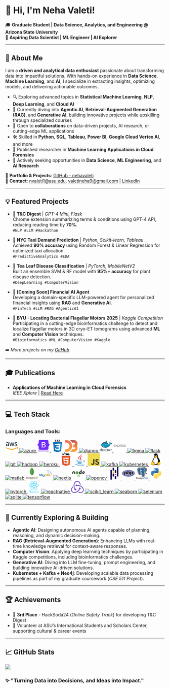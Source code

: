 # 👋 Hi, I'm Neha Valeti!

🎓 **Graduate Student | Data Science, Analytics, and Engineering @ Arizona State University**  
🤖 **Aspiring Data Scientist | ML Engineer | AI Explorer**

---

## 🚀 About Me
I am a **driven and analytical data enthusiast** passionate about transforming data into impactful solutions. With hands-on experience in **Data Science**, **Machine Learning**, and **AI**, I specialize in extracting insights, optimizing models, and delivering actionable outcomes.

- 🔍 Exploring advanced topics in **Statistical Machine Learning**, **NLP**, **Deep Learning**, and **Cloud AI**
- 🤖 Currently diving into **Agentic AI**, **Retrieval-Augmented Generation (RAG)**, and **Generative AI**, building innovative projects while upskilling through specialized courses
- 🤝 Open to **collaborations** on data-driven projects, AI research, or cutting-edge ML applications
- 🛠️ Skilled in **Python**, **SQL**, **Tableau**, **Power BI**, **Google Cloud Vertex AI**, and more
- 📝 Published researcher in **Machine Learning Applications in Cloud Forensics**  
- 🎯 Actively seeking opportunities in **Data Science**, **ML Engineering**, and **AI Research**

📂 **Portfolio & Projects**: [GitHub - nehavaleti](https://github.com/nehavaleti)  
📨 **Contact**: nvaleti1@asu.edu, valetineha9@gmail.com | [LinkedIn](https://linkedin.com/in/nehavaleti/)

---

## 💡 Featured Projects
- **🔹 T&C Digest** | *GPT-4 Mini, Flask*  
  Chrome extension summarizing terms & conditions using GPT-4 API, reducing reading time by **70%**.  
  `#NLP #LLM #Hackathon`

- **🔹 NYC Taxi Demand Prediction** | *Python, Scikit-learn, Tableau*  
  Achieved **90% accuracy** using Random Forest & Linear Regression for optimized taxi allocation.  
  `#PredictiveAnalytics #EDA`

- **🔹 Tea Leaf Disease Classification** | *PyTorch, MobileNetV2*  
  Built an ensemble SVM & RF model with **95%+ accuracy** for plant disease detection.  
  `#DeepLearning #ComputerVision`

- **🔹 [Coming Soon] Financial AI Agent**  
  Developing a domain-specific LLM-powered agent for personalized financial insights using **RAG** and **Generative AI**.  
  `#FinTech #LLM #RAG #AgenticAI`

- **🔹 BYU - Locating Bacterial Flagellar Motors 2025** | *Kaggle Competition*  
  Participating in a cutting-edge bioinformatics challenge to detect and localize flagellar motors in 3D cryo-ET tomograms using advanced **ML** and **Computer Vision** techniques.  
  `#Bioinformatics #ML #ComputerVision #Kaggle`


➡️ *More projects on my [GitHub](https://github.com/nehavaleti?tab=repositories)*

---

## 🎓 Publications
- **Applications of Machine Learning in Cloud Forensics**  
  *IEEE Xplore* | [Read Here](https://doi.org/10.1109/icscss57650.2023.10169719)

---

## 💻 Tech Stack
<h3 align="left">Languages and Tools:</h3>
<p align="left"> <a href="https://aws.amazon.com" target="_blank" rel="noreferrer"> <img src="https://raw.githubusercontent.com/devicons/devicon/master/icons/amazonwebservices/amazonwebservices-original-wordmark.svg" alt="aws" width="40" height="40"/> </a> <a href="https://azure.microsoft.com/en-in/" target="_blank" rel="noreferrer"> <img src="https://www.vectorlogo.zone/logos/microsoft_azure/microsoft_azure-icon.svg" alt="azure" width="40" height="40"/> </a> <a href="https://getbootstrap.com" target="_blank" rel="noreferrer"> <img src="https://raw.githubusercontent.com/devicons/devicon/master/icons/bootstrap/bootstrap-plain-wordmark.svg" alt="bootstrap" width="40" height="40"/> </a> <a href="https://www.w3schools.com/css/" target="_blank" rel="noreferrer"> <img src="https://raw.githubusercontent.com/devicons/devicon/master/icons/css3/css3-original-wordmark.svg" alt="css3" width="40" height="40"/> </a> <a href="https://d3js.org/" target="_blank" rel="noreferrer"> <img src="https://raw.githubusercontent.com/devicons/devicon/master/icons/d3js/d3js-original.svg" alt="d3js" width="40" height="40"/> </a> <a href="https://www.djangoproject.com/" target="_blank" rel="noreferrer"> <img src="https://cdn.worldvectorlogo.com/logos/django.svg" alt="django" width="40" height="40"/> </a> <a href="https://www.docker.com/" target="_blank" rel="noreferrer"> <img src="https://raw.githubusercontent.com/devicons/devicon/master/icons/docker/docker-original-wordmark.svg" alt="docker" width="40" height="40"/> </a> <a href="https://expressjs.com" target="_blank" rel="noreferrer"> <img src="https://raw.githubusercontent.com/devicons/devicon/master/icons/express/express-original-wordmark.svg" alt="express" width="40" height="40"/> </a> <a href="https://www.figma.com/" target="_blank" rel="noreferrer"> <img src="https://www.vectorlogo.zone/logos/figma/figma-icon.svg" alt="figma" width="40" height="40"/> </a> <a href="https://flask.palletsprojects.com/" target="_blank" rel="noreferrer"> <img src="https://www.vectorlogo.zone/logos/pocoo_flask/pocoo_flask-icon.svg" alt="flask" width="40" height="40"/> </a> <a href="https://git-scm.com/" target="_blank" rel="noreferrer"> <img src="https://www.vectorlogo.zone/logos/git-scm/git-scm-icon.svg" alt="git" width="40" height="40"/> </a> <a href="https://hadoop.apache.org/" target="_blank" rel="noreferrer"> <img src="https://www.vectorlogo.zone/logos/apache_hadoop/apache_hadoop-icon.svg" alt="hadoop" width="40" height="40"/> </a> <a href="https://heroku.com" target="_blank" rel="noreferrer"> <img src="https://www.vectorlogo.zone/logos/heroku/heroku-icon.svg" alt="heroku" width="40" height="40"/> </a> <a href="https://www.w3.org/html/" target="_blank" rel="noreferrer"> <img src="https://raw.githubusercontent.com/devicons/devicon/master/icons/html5/html5-original-wordmark.svg" alt="html5" width="40" height="40"/> </a> <a href="https://www.java.com" target="_blank" rel="noreferrer"> <img src="https://raw.githubusercontent.com/devicons/devicon/master/icons/java/java-original.svg" alt="java" width="40" height="40"/> </a> <a href="https://developer.mozilla.org/en-US/docs/Web/JavaScript" target="_blank" rel="noreferrer"> <img src="https://raw.githubusercontent.com/devicons/devicon/master/icons/javascript/javascript-original.svg" alt="javascript" width="40" height="40"/> </a> <a href="https://kafka.apache.org/" target="_blank" rel="noreferrer"> <img src="https://www.vectorlogo.zone/logos/apache_kafka/apache_kafka-icon.svg" alt="kafka" width="40" height="40"/> </a> <a href="https://kubernetes.io" target="_blank" rel="noreferrer"> <img src="https://www.vectorlogo.zone/logos/kubernetes/kubernetes-icon.svg" alt="kubernetes" width="40" height="40"/> </a> <a href="https://www.linux.org/" target="_blank" rel="noreferrer"> <img src="https://raw.githubusercontent.com/devicons/devicon/master/icons/linux/linux-original.svg" alt="linux" width="40" height="40"/> </a> <a href="https://www.mathworks.com/" target="_blank" rel="noreferrer"> <img src="https://upload.wikimedia.org/wikipedia/commons/2/21/Matlab_Logo.png" alt="matlab" width="40" height="40"/> </a> <a href="https://www.mongodb.com/" target="_blank" rel="noreferrer"> <img src="https://raw.githubusercontent.com/devicons/devicon/master/icons/mongodb/mongodb-original-wordmark.svg" alt="mongodb" width="40" height="40"/> </a> <a href="https://www.mysql.com/" target="_blank" rel="noreferrer"> <img src="https://raw.githubusercontent.com/devicons/devicon/master/icons/mysql/mysql-original-wordmark.svg" alt="mysql" width="40" height="40"/> </a> <a href="https://nextjs.org/" target="_blank" rel="noreferrer"> <img src="https://cdn.worldvectorlogo.com/logos/nextjs-2.svg" alt="nextjs" width="40" height="40"/> </a> <a href="https://nodejs.org" target="_blank" rel="noreferrer"> <img src="https://raw.githubusercontent.com/devicons/devicon/master/icons/nodejs/nodejs-original-wordmark.svg" alt="nodejs" width="40" height="40"/> </a> <a href="https://opencv.org/" target="_blank" rel="noreferrer"> <img src="https://www.vectorlogo.zone/logos/opencv/opencv-icon.svg" alt="opencv" width="40" height="40"/> </a> <a href="https://pandas.pydata.org/" target="_blank" rel="noreferrer"> <img src="https://raw.githubusercontent.com/devicons/devicon/2ae2a900d2f041da66e950e4d48052658d850630/icons/pandas/pandas-original.svg" alt="pandas" width="40" height="40"/> </a> <a href="https://www.php.net" target="_blank" rel="noreferrer"> <img src="https://raw.githubusercontent.com/devicons/devicon/master/icons/php/php-original.svg" alt="php" width="40" height="40"/> </a> <a href="https://www.postgresql.org" target="_blank" rel="noreferrer"> <img src="https://raw.githubusercontent.com/devicons/devicon/master/icons/postgresql/postgresql-original-wordmark.svg" alt="postgresql" width="40" height="40"/> </a> <a href="https://www.python.org" target="_blank" rel="noreferrer"> <img src="https://raw.githubusercontent.com/devicons/devicon/master/icons/python/python-original.svg" alt="python" width="40" height="40"/> </a> <a href="https://pytorch.org/" target="_blank" rel="noreferrer"> <img src="https://www.vectorlogo.zone/logos/pytorch/pytorch-icon.svg" alt="pytorch" width="40" height="40"/> </a> <a href="https://reactjs.org/" target="_blank" rel="noreferrer"> <img src="https://raw.githubusercontent.com/devicons/devicon/master/icons/react/react-original-wordmark.svg" alt="react" width="40" height="40"/> </a> <a href="https://reactnative.dev/" target="_blank" rel="noreferrer"> <img src="https://reactnative.dev/img/header_logo.svg" alt="reactnative" width="40" height="40"/> </a> <a href="https://redux.js.org" target="_blank" rel="noreferrer"> <img src="https://raw.githubusercontent.com/devicons/devicon/master/icons/redux/redux-original.svg" alt="redux" width="40" height="40"/> </a> <a href="https://scikit-learn.org/" target="_blank" rel="noreferrer"> <img src="https://upload.wikimedia.org/wikipedia/commons/0/05/Scikit_learn_logo_small.svg" alt="scikit_learn" width="40" height="40"/> </a> <a href="https://seaborn.pydata.org/" target="_blank" rel="noreferrer"> <img src="https://seaborn.pydata.org/_images/logo-mark-lightbg.svg" alt="seaborn" width="40" height="40"/> </a> <a href="https://www.selenium.dev" target="_blank" rel="noreferrer"> <img src="https://raw.githubusercontent.com/detain/svg-logos/780f25886640cef088af994181646db2f6b1a3f8/svg/selenium-logo.svg" alt="selenium" width="40" height="40"/> </a> <a href="https://www.sqlite.org/" target="_blank" rel="noreferrer"> <img src="https://www.vectorlogo.zone/logos/sqlite/sqlite-icon.svg" alt="sqlite" width="40" height="40"/> </a> <a href="https://www.tensorflow.org" target="_blank" rel="noreferrer"> <img src="https://www.vectorlogo.zone/logos/tensorflow/tensorflow-icon.svg" alt="tensorflow" width="40" height="40"/> </a> </p>


---

## 🌱 Currently Exploring & Building
- **Agentic AI**: Designing autonomous AI agents capable of planning, reasoning, and dynamic decision-making.
- **RAG (Retrieval-Augmented Generation)**: Enhancing LLMs with real-time knowledge retrieval for context-aware responses.
- **Computer Vision**: Applying deep learning techniques by participating in Kaggle competitions, including bioinformatics challenges.
- **Generative AI**: Diving into LLM fine-tuning, prompt engineering, and building innovative AI-driven solutions.
- **Kubernetes + Kafka + Neo4j**: Developing scalable data processing pipelines as part of my graduate coursework (*CSE 511 Project*).

---

## 🏆 Achievements
- 🥉 **3rd Place** - HackSoda24 (*Online Safety Track*) for developing T&C Digest  
- 🎤 Volunteer at ASU’s International Students and Scholars Center, supporting cultural & career events

---

## 📈 GitHub Stats
[![](https://visitcount.itsvg.in/api?id=nehavaleti&icon=0&color=0)](https://visitcount.itsvg.in)

<!-- Proudly created with GPRM ( https://gprm.itsvg.in ) -->

### ✨ "Turning Data into Decisions, and Ideas into Impact."


